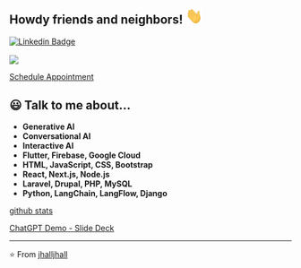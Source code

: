 <h2> Howdy friends and neighbors! <img src="https://raw.githubusercontent.com/ABSphreak/ABSphreak/master/gifs/Hi.gif" width="30px"></h2>

[![Linkedin Badge](https://img.shields.io/badge/-jhalljhall-blue?style=flat-square&logo=Linkedin&logoColor=white&link=https://www.linkedin.com/in/jhalljhall/)](https://www.linkedin.com/in/jhalljhall/) 

<img align='center' src='https://user-images.githubusercontent.com/5713670/87202985-820dcb80-c2b6-11ea-9f56-7ec461c497c3.gif' width='200"'>

[Schedule Appointment](https://calendar.app.google/1iUWVdUMvUDxTicz5)

## 😃 Talk to me about...

- **Generative AI**
- **Conversational AI**
- **Interactive AI**
- **Flutter, Firebase, Google Cloud**
- **HTML, JavaScript, CSS, Bootstrap**
- **React, Next.js, Node.js**
- **Laravel, Drupal, PHP, MySQL**
- **Python, LangChain, LangFlow, Django**

[github stats](https://github-readme-stats.vercel.app/api?username=jhalljhall&show_icons=true)

[ChatGPT Demo - Slide Deck](https://docs.google.com/presentation/d/1n6Yyf-UkpOWE9ZLqLVoI77MnL2W33981hRXBydJspyM/edit?usp=sharing)

---

⭐️ From [jhalljhall](https://github.com/jhalljhall)
